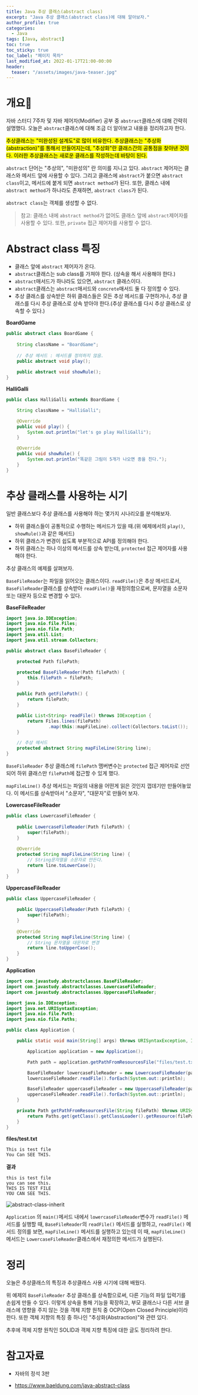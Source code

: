 ```yaml
---
title: Java 추상 클래스(abstract class)
excerpt: "Java 추상 클래스(abstract class)에 대해 알아보자."
author_profile: true
categories:
  - Java
tags: [Java, abstract]
toc: true
toc_sticky: true
toc_label: "페이지 목차"
last_modified_at: 2022-01-17T21:00-00:00
header:
  teaser: "/assets/images/java-teaser.jpg"
---
```


# 개요🙌

자바 스터디 7주차 및 자바 제어자(Modifier) 공부 중 `abstract`클래스에 대해 간략히 설명했다. 오늘은 `abstract`클래스에 대해 조금 더 알아보고 내용을 정리하고자 한다.

<mark>추상클래스는 "미완성된 설계도"로 많이 비유한다. 추상클래스는 "추상화(abstraction)"를 통해서 만들어지는데, "추상화"란 클래스간의 공통점을 찾아낸 것이다. 이러한 추상클래스는 새로운 클래스를 작성하는데 바탕이 된다.</mark>

`abstract` 단어는 "추상의", "미완성의" 란 의미를 지니고 있다. `abstract` 제어자는 클래스와 메서드 앞에 사용할 수 있다. 그리고 클래스에 `abstract`가 붙으면 `abstract class`이고, 메서드에 붙게 되면 `abstract method`가 된다. 또한, 클래스 내에 `abstract method`가 하나라도 존재하면, `abstract class`가 된다.

`abstract class`는 객체를 생성할 수 없다.

> 참고: 클래스 내에 `abstract method`가 없어도 클래스 앞에 `abstract`제어자를 사용할 수 있다. 또한, `private` 접근 제어자를 사용할 수 없다.

# Abstract class 특징

* 클래스 앞에 `abstract` 제어자가 온다.
* `abstract`클래스는 sub class를 가져야 한다. (상속을 해서 사용해야 한다.)
* `abstract`매서드가 하나라도 있으면, `abstract` 클래스이다.
* `abstract`클래스는 `abstract`매서드와 `concrete`매서드 둘 다 정의할 수 있다.
* 추상 클래스를 상속받은 하위 클래스들은 모든 추상 메서드를  구현하거나, 추상 클래스를 다시 추상 클래스로 상속 받아야 한다.(추상 클래스를 다시 추상 클래스로 상속할 수 있다.)

**BoardGame**

```java
public abstract class BoardGame {
    
    String className = "BoardGame";
    
    // 추상 메서드 : 메서드를 정의하지 않음.
    public abstract void play();
    
    public abstract void showRule();
}
```

**HalliGalli**

```java
public class HalliGalli extends BoardGame {

    String className = "HalliGalli";

    @Override
    public void play() {
        System.out.println("let's go play HalliGalli");
    }

    @Override
    public void showRule() {
        System.out.println("똑같은 그림이 5개가 나오면 종을 친다.");
    }
}
```

# 추상 클래스를 사용하는 시기

일반 클래스보다 추상 클래스를 사용해야 하는 몇가지 시나리오를 분석해보자.

* 하위 클래스들이 공통적으로 수행하는 메서드가 있을 때.(위 예제에서의 `play()`, `showRule()`과 같은 매서드)
* 하위 클래스가 변경이 쉽도록 부분적으로 API를 정의해야 한다.
* 하위 클래스는 하나 이상의 메서드를 상속 받는데, `protected` 접근 제어자를 사용해야 한다.

추상 클래스의 예제를 살펴보자.

`BaseFileReader`는 파일을 읽어오는 클래스이다. `readFile()`은 추상 메서드로서, `BaseFileReader`클래스를 상속받아 `readFile()`을 재정의함으로써, 문자열을 소문자 또는 대문자 등으로 변경할 수 있다.

**BaseFileReader**

```java
import java.io.IOException;
import java.nio.file.Files;
import java.nio.file.Path;
import java.util.List;
import java.util.stream.Collectors;

public abstract class BaseFileReader {

    protected Path filePath;

    protected BaseFileReader(Path filePath) {
        this.filePath = filePath;
    }

    public Path getFilePath() {
        return filePath;
    }

    public List<String> readFile() throws IOException {
        return Files.lines(filePath)
                .map(this::mapFileLine).collect(Collectors.toList());
    }

    // 추상 메서드
    protected abstract String mapFileLine(String line);
}

```

`BaseFileReader` 추상 클래스에 `filePath` 맴버변수는 `protected` 접근 제어자로 선언되어 하위 클래스만 `filePath`에 접근할 수 있게 했다.

`mapFileLine()` 추상 메서드는 파일의 내용을 어떤게 읽은 것인지 껍데기만 만들어놓았다. 이 메서드를 상속받아서 "소문자", "대문자"로 만들어 보자.

**LowercaseFileReader**

```java
public class LowercaseFileReader {
	
    public LowercaseFileReader(Path filePath) {
        super(filePath);
    }
    
    @Override
    protected String mapFileLine(String line) {
        // String문자열을 소문자로 만든다.
        return line.toLowerCase();
    }
}
```

**UppercaseFileReader**

```java
public class UppercaseFileReader {
    
    public UppercaseFileReader(Path filePath) {
        super(filePath);
    }
    
    @Override
    protected String mapFileLine(String line) {
        // String 문자열을 대문자로 변경
        return line.toUpperCase();
    }
}
```

**Application**

```java
import com.javastudy.abstractclasses.BaseFileReader;
import com.javastudy.abstractclasses.LowercaseFileReader;
import com.javastudy.abstractclasses.UppercaseFileReader;

import java.io.IOException;
import java.net.URISyntaxException;
import java.nio.file.Path;
import java.nio.file.Paths;

public class Application {

    public static void main(String[] args) throws URISyntaxException, IOException {

        Application application = new Application();

        Path path = application.getPathFromResourcesFile("files/test.txt");

        BaseFileReader lowercaseFileReader = new LowercaseFileReader(path);
        lowercaseFileReader.readFile().forEach(System.out::println);

        BaseFileReader uppercaseFileReader = new UppercaseFileReader(path);
        uppercaseFileReader.readFile().forEach(System.out::println);
    }

    private Path getPathFromResourcesFile(String filePath) throws URISyntaxException {
        return Paths.get(getClass().getClassLoader().getResource(filePath).toURI());
    }
}
```

**files/test.txt**

```txt
This is test file
You Can SEE THIS.
```

**결과**

```
this is test file
you can see this.
THIS IS TEST FILE
YOU CAN SEE THIS.
```

![abstract-class-inherit](\assets\images\java-study\abstract-class\abstract-class-inherit.png)

`Application` 의 `main()`메서드 내에서 `lowercaseFileReader`변수가 `readFile()` 메서드를 실행할 때, `BaseFileReader`의 `readFile()` 메서드를 실행하고, `readFile()` 메서드 정의를 보면, `mapFileLine()` 메서드를 실행하고 있는데 이 때, `mapFileLine()` 메서드는 `LowercaseFileReader`클래스에서 재정의한 메서드가 실행된다.

# 정리

오늘은 추상클래스의 특징과 추상클래스 사용 시기에 대해 배웠다.

위 예제의 `BaseFileReader` 추상 클래스를 상속함으로써, 다른 기능의 파일 입력기를 손쉽게 만들 수 있다. 이렇게 상속을 통해 기능을 확장하고, 부모 클래스나 다른 서브 클래스에 영향을 주지 않는 것을 객체 지향 원칙 중 OCP(Open Closed Principle)이라 한다. 또한 객체 지향의 특징 중 하나인 "추상화(Abstraction)"와 관련 있다.

추후에 객체 지향 원칙인 SOLID과 객체 지향 특징에 대한 글도 정리하려 한다.

# 참고자료

* 자바의 정석 3판

* <https://www.baeldung.com/java-abstract-class>
